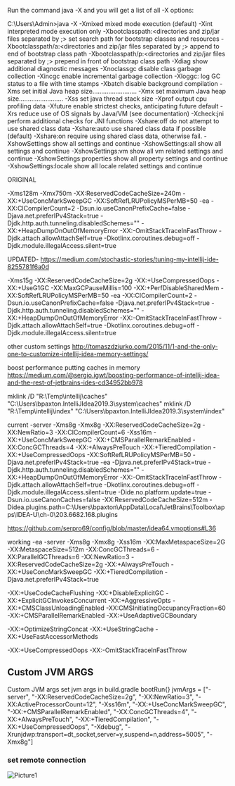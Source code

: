 Run the command java -X and you will get a list of all -X options:

C:\Users\Admin>java -X
-Xmixed           mixed mode execution (default)
-Xint             interpreted mode execution only
-Xbootclasspath:<directories and zip/jar files separated by ;>
                      set search path for bootstrap classes and resources
-Xbootclasspath/a:<directories and zip/jar files separated by ;>
                      append to end of bootstrap class path
-Xbootclasspath/p:<directories and zip/jar files separated by ;>
                      prepend in front of bootstrap class path
-Xdiag            show additional diagnostic messages
-Xnoclassgc       disable class garbage collection
-Xincgc           enable incremental garbage collection
-Xloggc:<file>    log GC status to a file with time stamps
-Xbatch           disable background compilation
-Xms<size>        set initial Java heap size.........................
-Xmx<size>        set maximum Java heap size.........................
-Xss<size>        set java thread stack size
-Xprof            output cpu profiling data
-Xfuture          enable strictest checks, anticipating future default
-Xrs              reduce use of OS signals by Java/VM (see documentation)
-Xcheck:jni       perform additional checks for JNI functions
-Xshare:off       do not attempt to use shared class data
-Xshare:auto      use shared class data if possible (default)
-Xshare:on        require using shared class data, otherwise fail.
-XshowSettings    show all settings and continue
-XshowSettings:all         show all settings and continue
-XshowSettings:vm          show all vm related settings and continue
-XshowSettings:properties  show all property settings and continue
-XshowSettings:locale      show all locale related settings and continue






ORIGINAL

-Xms128m
-Xmx750m
-XX:ReservedCodeCacheSize=240m
-XX:+UseConcMarkSweepGC
-XX:SoftRefLRUPolicyMSPerMB=50
-ea
-XX:CICompilerCount=2
-Dsun.io.useCanonPrefixCache=false
-Djava.net.preferIPv4Stack=true
-Djdk.http.auth.tunneling.disabledSchemes=""
-XX:+HeapDumpOnOutOfMemoryError
-XX:-OmitStackTraceInFastThrow
-Djdk.attach.allowAttachSelf=true
-Dkotlinx.coroutines.debug=off
-Djdk.module.illegalAccess.silent=true


UPDATED- https://medium.com/stochastic-stories/tuning-my-intellij-ide-8255781f6a0d


-Xms15g
-XX:ReservedCodeCacheSize=2g
-XX:+UseCompressedOops
-XX:+UseG1GC
-XX:MaxGCPauseMillis=100
-XX:+PerfDisableSharedMem
-XX:SoftRefLRUPolicyMSPerMB=50
-ea
-XX:CICompilerCount=2
-Dsun.io.useCanonPrefixCache=false
-Djava.net.preferIPv4Stack=true
-Djdk.http.auth.tunneling.disabledSchemes=""
-XX:+HeapDumpOnOutOfMemoryError
-XX:-OmitStackTraceInFastThrow
-Djdk.attach.allowAttachSelf=true
-Dkotlinx.coroutines.debug=off
-Djdk.module.illegalAccess.silent=true




other custom settings http://tomaszdziurko.com/2015/11/1-and-the-only-one-to-customize-intellij-idea-memory-settings/


boost performance putting caches in memory https://medium.com/@sergio.igwt/boosting-performance-of-intellij-idea-and-the-rest-of-jetbrains-ides-cd34952bb978


mklink /D "R:\Temp\intellij\caches" "C:\Users\bpaxton\.IntelliJIdea2019.3\system\caches"
mklink /D "R:\Temp\intellij\index" "C:\Users\bpaxton\.IntelliJIdea2019.3\system\index"


current
-server
-Xms8g
-Xmx8g
-XX:ReservedCodeCacheSize=2g
-XX:NewRatio=3
-XX:CICompilerCount=6
-Xss16m
-XX:+UseConcMarkSweepGC
-XX:+CMSParallelRemarkEnabled
-XX:ConcGCThreads=4
-XX:+AlwaysPreTouch
-XX:+TieredCompilation
-XX:+UseCompressedOops
-XX:SoftRefLRUPolicyMSPerMB=50
-Djava.net.preferIPv4Stack=true
-ea
-Djava.net.preferIPv4Stack=true
-Djdk.http.auth.tunneling.disabledSchemes=""
-XX:+HeapDumpOnOutOfMemoryError
-XX:-OmitStackTraceInFastThrow
-Djdk.attach.allowAttachSelf=true
-Dkotlinx.coroutines.debug=off
-Djdk.module.illegalAccess.silent=true
-Dide.no.platform.update=true
-Dsun.io.useCanonCaches=false
-XX:ReservedCodeCacheSize=512m
-Didea.plugins.path=C:\\Users\\bpaxton\\AppData\\Local\\JetBrains\\Toolbox\\apps\\IDEA-U\\ch-0\\203.6682.168.plugins





https://github.com/serpro69/config/blob/master/idea64.vmoptions#L36



working
-ea
-server
-Xms8g
-Xmx8g
-Xss16m
-XX:MaxMetaspaceSize=2G
-XX:MetaspaceSize=512m
-XX:ConcGCThreads=6
-XX:ParallelGCThreads=6
-XX:NewRatio=3
-XX:ReservedCodeCacheSize=2g
-XX:+AlwaysPreTouch
-XX:+UseConcMarkSweepGC
-XX:+TieredCompilation
-Djava.net.preferIPv4Stack=true

-XX:+UseCodeCacheFlushing
-XX:+DisableExplicitGC
-XX:+ExplicitGCInvokesConcurrent
-XX:+AggressiveOpts
-XX:+CMSClassUnloadingEnabled
-XX:CMSInitiatingOccupancyFraction=60
-XX:+CMSParallelRemarkEnabled
-XX:+UseAdaptiveGCBoundary


-XX:+OptimizeStringConcat
-XX:+UseStringCache
-XX:+UseFastAccessorMethods

-XX:+UseCompressedOops
-XX:-OmitStackTraceInFastThrow
  
 ## Custom JVM ARGS
  Custom JVM args
   set jvm args in build.gradle   bootRun{}
     jvmArgs = ["-server",
                 "-XX:ReservedCodeCacheSize=2g",
                "-XX:NewRatio=3",
                "-XX:ActiveProcessorCount=12",
                "-Xss16m",
                "-XX:+UseConcMarkSweepGC",
                "-XX:+CMSParallelRemarkEnabled",
                "-XX:ConcGCThreads=4",
                "-XX:+AlwaysPreTouch",
                "-XX:+TieredCompilation",
                "-XX:+UseCompressedOops", "-Xdebug", "-Xrunjdwp:transport=dt_socket,server=y,suspend=n,address=5005", "-Xmx8g"]
###    set remote connection
  
![Picture1](https://user-images.githubusercontent.com/26972590/159703039-67fe1a5f-8a7e-4555-b422-385b58d1ac51.png)



